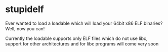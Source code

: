 # stupidelf

Ever wanted to load a loadable which will load your 64bit x86 ELF binaries? Well, now you can!

Currently the loadable supports only ELF files which do not use libc, support for other architectures and for libc programs will come very soon
